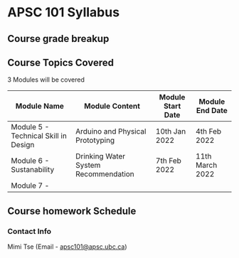 # APSC 101 Syllabus

## Course grade breakup


## Course Topics Covered

3 Modules will be covered

| Module Name                          | Module Content                       | Module Start Date | Module End Date |
| ------------------------------------ | ------------------------------------ | ----------------- | --------------- |
| Module 5 - Technical Skill in Design | Arduino and Physical Prototyping     | 10th Jan 2022     | 4th Feb 2022    |
| Module 6 - Sustanability             | Drinking Water System Recommendation | 7th Feb 2022      | 11th March 2022 |
| Module 7 -                                      |                                      |                   |                 |


## Course homework Schedule


### Contact Info

Mimi Tse (Email - apsc101@apsc.ubc.ca)

